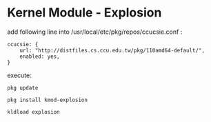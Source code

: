 Kernel Module - Explosion
=========================
add following line into /usr/local/etc/pkg/repos/ccucsie.conf :
```
ccucsie: {
    url: "http://distfiles.cs.ccu.edu.tw/pkg/110amd64-default/",
    enabled: yes,
}
```

execute:
```
pkg update
```
```
pkg install kmod-explosion
```
```
kldload explosion
```
